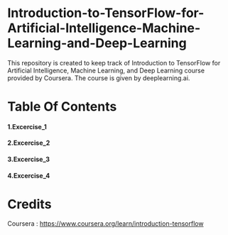 # Introduction-to-TensorFlow-for-Artificial-Intelligence-Machine-Learning-and-Deep-Learning
This repository is created to keep track of Introduction to TensorFlow for Artificial Intelligence, Machine Learning, and Deep Learning course provided by Coursera. The course is given by deeplearning.ai.

# Table Of Contents

#### 1.Excercise_1
#### 2.Excercise_2
#### 3.Excercise_3
#### 4.Excercise_4

# Credits
Coursera : https://www.coursera.org/learn/introduction-tensorflow
